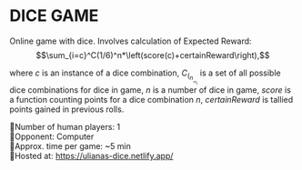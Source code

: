 # DICE GAME
 
 Online game with dice. Involves calculation of Expected Reward:
$$\sum_{i=c}^C(1/6)^n*\left(score(c)+certainReward\right),$$

 where $`c`$ is an instance of a dice combination, $`C_(_n_,_n_)`$ is a set of all possible dice combinations for dice in game, $`n`$ is a number of dice in game, $`score`$ is a function counting points for a dice combination $`n`$, $`certainReward`$ is tallied points gained in previous rolls.   
 
 🎲Number of human players: 1  
 🎲Opponent: Computer  
 🎲Approx. time per game: ~5 min  
 🎲Hosted at: https://ulianas-dice.netlify.app/  



 

